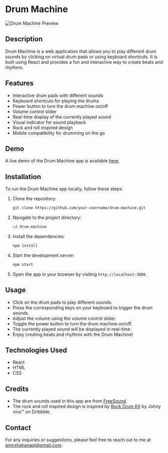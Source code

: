 # Drum Machine

![Drum Machine Preview]([drum-machine-preview.png](https://i.ibb.co/GxBQ1Mk/drum-machine-image.png))

## Description

Drum Machine is a web application that allows you to play different drum sounds by clicking on virtual drum pads or using keyboard shortcuts. It is built using React and provides a fun and interactive way to create beats and rhythms.

## Features

- Interactive drum pads with different sounds
- Keyboard shortcuts for playing the drums
- Power button to turn the drum machine on/off
- Volume control slider
- Real-time display of the currently played sound
- Visual indicator for sound playback
- Rock and roll inspired design
- Mobile compatibility for drumming on the go

## Demo

A live demo of the Drum Machine app is available [here](https://your-demo-link.com).

## Installation

To run the Drum Machine app locally, follow these steps:

1. Clone the repository:

   ```bash
   git clone https://github.com/your-username/drum-machine.git
   ```

2. Navigate to the project directory:

   ```bash
   cd drum-machine
   ```

3. Install the dependencies:

   ```bash
   npm install
   ```

4. Start the development server:

   ```bash
   npm start
   ```

5. Open the app in your browser by visiting `http://localhost:3000`.

## Usage

- Click on the drum pads to play different sounds.
- Press the corresponding keys on your keyboard to trigger the drum sounds.
- Adjust the volume using the volume control slider.
- Toggle the power button to turn the drum machine on/off.
- The currently played sound will be displayed in real-time.
- Enjoy creating beats and rhythms with the Drum Machine!

## Technologies Used

- React
- HTML
- CSS

## Credits

- The drum sounds used in this app are from [FreeSound](https://freesound.org/).
- The rock and roll inspired design is inspired by [Rock Drum Kit](https://dribbble.com/shots/15017001-Rock-Drum-Kit) by Johny vino™ on Dribbble.

## Contact

For any inquiries or suggestions, please feel free to reach out to me at amirshahanaqi@gmail.com.
